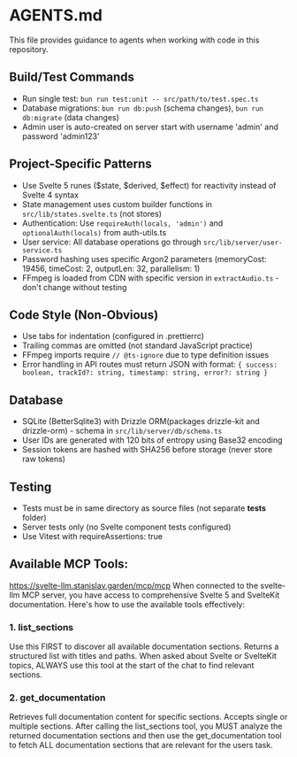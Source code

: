 # AGENTS.md

This file provides guidance to agents when working with code in this repository.

## Build/Test Commands
- Run single test: `bun run test:unit -- src/path/to/test.spec.ts`
- Database migrations: `bun run db:push` (schema changes), `bun run db:migrate` (data changes)
- Admin user is auto-created on server start with username 'admin' and password 'admin123'

## Project-Specific Patterns
- Use Svelte 5 runes ($state, $derived, $effect) for reactivity instead of Svelte 4 syntax
- State management uses custom builder functions in `src/lib/states.svelte.ts` (not stores)
- Authentication: Use `requireAuth(locals, 'admin')` and `optionalAuth(locals)` from auth-utils.ts
- User service: All database operations go through `src/lib/server/user-service.ts`
- Password hashing uses specific Argon2 parameters (memoryCost: 19456, timeCost: 2, outputLen: 32, parallelism: 1)
- FFmpeg is loaded from CDN with specific version in `extractAudio.ts` - don't change without testing

## Code Style (Non-Obvious)
- Use tabs for indentation (configured in .prettierrc)
- Trailing commas are omitted (not standard JavaScript practice)
- FFmpeg imports require `// @ts-ignore` due to type definition issues
- Error handling in API routes must return JSON with format: `{ success: boolean, trackId?: string, timestamp: string, error?: string }`

## Database
- SQLite (BetterSqlite3) with Drizzle ORM(packages drizzle-kit and drizzle-orm) - schema in `src/lib/server/db/schema.ts`
- User IDs are generated with 120 bits of entropy using Base32 encoding
- Session tokens are hashed with SHA256 before storage (never store raw tokens)

## Testing
- Tests must be in same directory as source files (not separate __tests__ folder)
- Server tests only (no Svelte component tests configured)
- Use Vitest with requireAssertions: true


## Available MCP Tools:
https://svelte-llm.stanislav.garden/mcp/mcp
When connected to the svelte-llm MCP server, you have access to comprehensive Svelte 5 and SvelteKit documentation. Here's how to use the available tools effectively:

### 1. list_sections
Use this FIRST to discover all available documentation sections. Returns a structured list with titles and paths.
When asked about Svelte or SvelteKit topics, ALWAYS use this tool at the start of the chat to find relevant sections.

### 2. get_documentation
Retrieves full documentation content for specific sections. Accepts single or multiple sections.
After calling the list_sections tool, you MUST analyze the returned documentation sections and then use the get_documentation tool to fetch ALL documentation sections that are relevant for the users task.